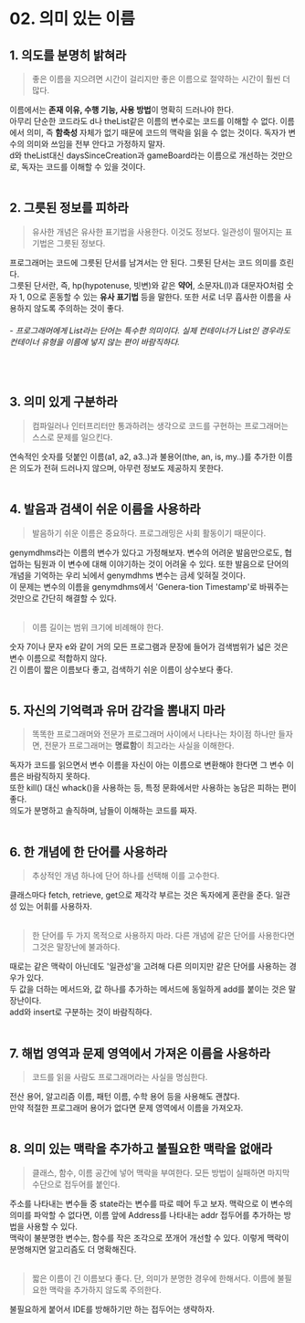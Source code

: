 # 02. 의미 있는 이름


## 1. 의도를 분명히 밝혀라
> 좋은 이름을 지으려면 시간이 걸리지만 좋은 이름으로 절약하는 시간이 훨씬 더 많다.

이름에서는 **존재 이유, 수행 기능, 사용 방법**이 명확히 드러나야 한다. <br>
아무리 단순한 코드라도 d나 theList같은 이름의 변수로는 코드를 이해할 수 없다. 이름에서 의미, 즉 **함축성** 자체가 없기 때문에 코드의 맥락을 읽을 수 없는 것이다. 독자가 변수의 의미와 쓰임을 전부 안다고 가정하지 말자. <br>
d와 theList대신 daysSinceCreation과 gameBoard라는 이름으로 개선하는 것만으로, 독자는 코드를 이해할 수 있을 것이다.
<br><br>

## 2. 그릇된 정보를 피하라
> 유사한 개념은 유사한 표기법을 사용한다. 이것도 정보다. 일관성이 떨어지는 표기법은 그릇된 정보다.

프로그래머는 코드에 그릇된 단서를 남겨서는 안 된다. 그릇된 단서는 코드 의미를 흐린다.<br>
그릇된 단서란, 즉, hp(hypotenuse, 빗변)와 같은 **약어**, 소문자L(l)과 대문자O처럼 숫자 1, 0으로 혼동할 수 있는 **유사 표기법** 등을 말한다. 또한 서로 너무 흡사한 이름을 사용하지 않도록 주의하는 것이 좋다.  

###### - 프로그래머에게 List라는 단어는 특수한 의미이다. 실제 컨테이너가 List인 경우라도 컨테이너 유형을 이름에 넣지 않는 편이 바람직하다.
<br>

## 3. 의미 있게 구분하라
> 컴파일러나 인터프리터만 통과하려는 생각으로 코드를 구현하는 프로그래머는 스스로 문제를 일으킨다.

연속적인 숫자를 덧붙인 이름(a1, a2, a3..)과 불용어(the, an, is, my..)를 추가한 이름은 의도가 전혀 드러나지 않으며, 아무런 정보도 제공하지 못한다.
<br><br>

## 4. 발음과 검색이 쉬운 이름을 사용하라
> 발음하기 쉬운 이름은 중요하다. 프로그래밍은 사회 활동이기 때문이다.

genymdhms라는 이름의 변수가 있다고 가정해보자. 변수의 어려운 발음만으로도, 협업하는 팀원과 이 변수에 대해 이야기하는 것이 어려울 수 있다. 또한 발음으로 단어의 개념을 기억하는 우리 뇌에서 genymdhms 변수는 금세 잊혀질 것이다.
<br>
이 문제는 변수의 이름을 genymdhms에서 'Genera-tion Timestamp'로 바꿔주는 것만으로 간단히 해결할 수 있다.
<br><br>

> 이름 길이는 범위 크기에 비례해야 한다.

숫자 7이나 문자 e와 같이 거의 모든 프로그램과 문장에 들어가 검색범위가 넓은 것은 변수 이름으로 적합하지 않다.<br>
긴 이름이 짧은 이름보다 좋고, 검색하기 쉬운 이름이 상수보다 좋다.
<br><br>

## 5. 자신의 기억력과 유머 감각을 뽐내지 마라
> 똑똑한 프로그래머와 전문가 프로그래머 사이에서 나타나는 차이점 하나만 들자면, 전문가 프로그래머는 **명료함**이 최고라는 사실을 이해한다.

독자가 코드를 읽으면서 변수 이름을 자신이 아는 이름으로 변환해야 한다면 그 변수 이름은 바람직하지 못하다. <br>
또한 kill() 대신 whack()을 사용하는 등, 특정 문화에서만 사용하는 농담은 피하는 편이 좋다. <br>
의도가 분명하고 솔직하며, 남들이 이해하는 코드를 짜자. 
<br><br>

## 6. 한 개념에 한 단어를 사용하라
> 추상적인 개념 하나에 단어 하나를 선택해 이를 고수한다.

클래스마다 fetch, retrieve, get으로 제각각 부르는 것은 독자에게 혼란을 준다. 일관성 있는 어휘를 사용하자.
<br><br>

> 한 단어를 두 가지 목적으로 사용하지 마라. 다른 개념에 같은 단어를 사용한다면 그것은 말장난에 불과하다.

때로는 같은 맥락이 아닌데도 '일관성'을 고려해 다른 의미지만 같은 단어를 사용하는 경우가 있다. <br>
두 값을 더하는 메서드와, 값 하나를 추가하는 메서드에 동일하게 add를 붙이는 것은 말장난이다. <br>
add와 insert로 구분하는 것이 바람직하다.
<br><br>

## 7. 해법 영역과 문제 영역에서 가져온 이름을 사용하라
> 코드를 읽을 사람도 프로그래머라는 사실을 명심한다.

전산 용어, 알고리즘 이름, 패턴 이름, 수학 용어 등을 사용해도 괜찮다. <br>
만약 적절한 프로그래머 용어가 없다면 문제 영역에서 이름을 가져오자. 
<br><br>

## 8. 의미 있는 맥락을 추가하고 불필요한 맥락을 없애라
> 클래스, 함수, 이름 공간에 넣어 맥락을 부여한다. 모든 방법이 실패하면 마지막 수단으로 접두어를 붙인다.

주소를 나타내는 변수들 중 state라는 변수를 따로 떼어 두고 보자. 맥락으로 이 변수의 의미를 파악할 수 없다면, 이름 앞에 Address를 나타내는 addr 접두어를 추가하는 방법을 사용할 수 있다.<br>
맥락이 불분명한 변수는, 함수를 작은 조각으로 쪼개어 개선할 수 있다. 이렇게 맥락이 분명해지면 알고리즘도 더 명확해진다.
<br><br>

> 짧은 이름이 긴 이름보다 좋다. 단, 의미가 분명한 경우에 한해서다. 이름에 불필요한 맥락을 추가하지 않도록 주의한다.

불필요하게 붙어서 IDE를 방해하기만 하는 접두어는 생략하자.
<br><br>
